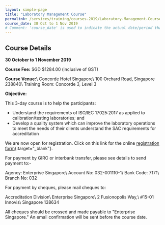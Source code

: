```yaml
---
layout: simple-page
title: "Laboratory Management Course"
permalink: /services/training/courses-2019/Laboratory-Management-Course-Oct2019
course_date: 30 Oct to 1 Nov 2019
# Comment: 'course_date' is used to indicate the actual date/period that the course will be held
---
```


## Course Details
**30 October to 1 November 2019**

**Course Fee:** SGD $1284.00 (inclusive of GST)

**Course Venue:**\\
Concorde Hotel Singapore\\
100 Orchard Road, Singapore 238840\\
Training Room: Concorde 3, Level 3
<!-- COMMENT: The double backslashes are used to denote a line break without paragraph spacing -->
 
**Objective:**

This 3-day course is to help the participants:

* Understand the requirements of ISO/IEC 17025:2017 as applied to calibration/testing laboratories; and
* Develop a quality system which can improve the laboratory operations to meet the needs of their clients understand the SAC requirements for accreditation

We are now open for registration. Click on this link for the online [registration form](https://form.gov.sg/5d92c4a2ce0ed40012a9ced9){:target="_blank"}.
<!-- COMMENT: The {:target="_blank"} syntax at the end of the Markdown webpage URL is used to open the URL in a new window tab -->

For payment by GIRO or interbank transfer, please see details to send payment to:-

Agency:  Enterprise Singapore\\
Account No:  032-001110-1\\
Bank Code:  7171\\
Branch No:  032

For payment by cheques, please mail cheques to:

Accreditation Division\\
Enterprise Singapore\\
2 Fusionopolis Way,\\
#15-01 Innovis\\
Singapore 138634
<!-- COMMENT: The double backslashes are used to denote a new line break without the paragraph spacing -->

All cheques should be crossed and made payable to "Enterprise Singapore." An email confirmation will be sent before the course date. 
  
